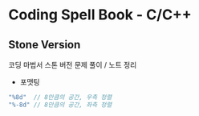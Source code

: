 # Coding Spell Book - C/C++
## Stone Version
코딩 마법서 스톤 버전 문제 풀이 / 노트 정리  

* 포맷팅
```cpp
"%8d"  // 8만큼의 공간, 우측 정렬
"%-8d" // 8만큼의 공간, 좌측 정렬
```